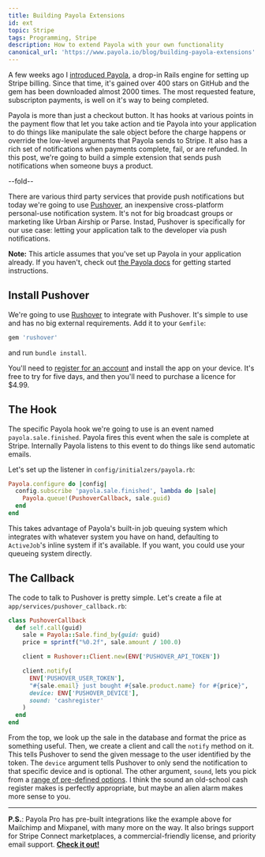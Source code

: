 ```yaml
---
title: Building Payola Extensions
id: ext
topic: Stripe
tags: Programming, Stripe
description: How to extend Payola with your own functionality
canonical_url: 'https://www.payola.io/blog/building-payola-extensions'
---
```


A few weeks ago I [introduced Payola](/introducing-payola), a drop-in Rails engine for setting up Stripe billing. Since that time, it's gained over 400 stars on GitHub and the gem has been downloaded almost 2000 times. The most requested feature, subscripton payments, is well on it's way to being completed.

Payola is more than just a checkout button. It has hooks at various points in the payment flow that let you take action and tie Payola into your application to do things like manipulate the sale object before the charge happens or override the low-level arguments that Payola sends to Stripe. It also has a rich set of notifications when payments complete, fail, or are refunded. In this post, we're going to build a simple extension that sends push notifications when someone buys a product.

--fold--

There are various third party services that provide push notifications but today we're going to use [Pushover](https://pushover.net), an inexpensive cross-platform personal-use notification system. It's not for big broadcast groups or marketing like Urban Airship or Parse. Instad, Pushover is specifically for our use case: letting your application talk to the developer via push notifications.

**Note:** This article assumes that you've set up Payola in your application already. If you haven't, check out [the Payola docs](https://github.com/peterkeen/payola) for getting started instructions.

## Install Pushover

We're going to use [Rushover](https://github.com/bemurphy/rushover) to integrate with Pushover. It's simple to use and has no big external requirements. Add it to your `Gemfile`:

```ruby
gem 'rushover'
```

and run `bundle install`.

You'll need to [register for an account](https://pushover.net/login) and install the app on your device. It's free to try for five days, and then you'll need to purchase a licence for $4.99.

## The Hook

The specific Payola hook we're going to use is an event named `payola.sale.finished`. Payola fires this event when the sale is complete at Stripe. Internally Payola listens to this event to do things like send automatic emails.

Let's set up the listener in `config/initialzers/payola.rb`:

```ruby
Payola.configure do |config|
  config.subscribe 'payola.sale.finished', lambda do |sale|
    Payola.queue!(PushoverCallback, sale.guid)
  end
end
```

This takes advantage of Payola's built-in job queuing system which integrates with whatever system you have on hand, defaulting to `ActiveJob`'s inline system if it's available. If you want, you could use your queueing system directly.

## The Callback

The code to talk to Pushover is pretty simple. Let's create a file at `app/services/pushover_callback.rb`:

```ruby
class PushoverCallback
  def self.call(guid)
    sale = Payola::Sale.find_by(guid: guid)
    price = sprintf("%0.2f", sale.amount / 100.0)

    client = Rushover::Client.new(ENV['PUSHOVER_API_TOKEN'])

    client.notify(
      ENV['PUSHOVER_USER_TOKEN'],
      "#{sale.email} just bought #{sale.product.name} for #{price}",
      device: ENV['PUSHOVER_DEVICE'],
      sound: 'cashregister'
    )
  end
end
```

From the top, we look up the sale in the database and format the price as something useful. Then, we create a client and call the `notify` method on it. This tells Pushover to send the given message to the user identified by the token. The `device` argument tells Pushover to only send the notification to that specific device and is optional. The other argument, `sound`, lets you pick from a [range of pre-defined options](https://pushover.net/api#sounds). I think the sound an old-school cash register makes is perfectly appropriate, but maybe an alien alarm makes more sense to you.

---

**P.S.**: Payola Pro has pre-built integrations like the example above for Mailchimp and Mixpanel, with many more on the way. It also brings support for Stripe Connect marketplaces, a commercial-friendly license, and priority email support. **[Check it out!](https://www.payola.io/pro)**
